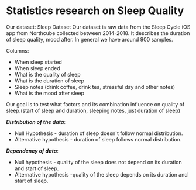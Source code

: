 # Statistics research on Sleep Quality
Our dataset:
Sleep Dataset
Our dataset is raw data from the Sleep Cycle iOS app from Northcube collected between 2014-2018. It describes the duration of sleep quality, mood after. In general we have around 900 samples.

Columns:
* When sleep started
* When sleep ended
* What is the quality of sleep
* What is the duration of sleep
* Sleep notes (drink coffee, drink tea, stressful day and other notes)
* What is the mood after sleep

Our goal is to test what factors and its combination influence on quality of sleep.(start of sleep and duration, sleeping notes, just duration of sleep)

***Distribution of the data***:

* Null Hypothesis - duration of sleep doesn`t follow normal distribution.
* Alternative hypothesis - duration of sleep follows normal distribution.

***Dependency of data***:

* Null hypothesis - quality of the sleep does not depend on its duration and start of sleep.
* Alternative hypothesis -quality of the sleep depends on its duration and start of sleep.
